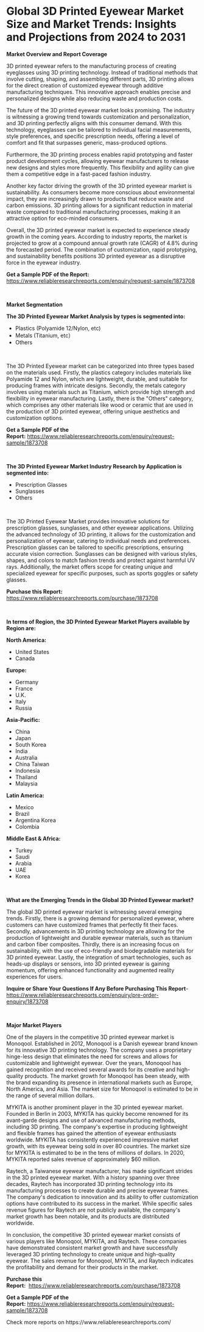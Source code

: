 <p><h1>Global 3D Printed Eyewear Market Size and Market Trends: Insights and Projections from 2024 to 2031</h1></p><p><strong>Market Overview and Report Coverage</strong></p>
<p><p>3D printed eyewear refers to the manufacturing process of creating eyeglasses using 3D printing technology. Instead of traditional methods that involve cutting, shaping, and assembling different parts, 3D printing allows for the direct creation of customized eyewear through additive manufacturing techniques. This innovative approach enables precise and personalized designs while also reducing waste and production costs.</p><p>The future of the 3D printed eyewear market looks promising. The industry is witnessing a growing trend towards customization and personalization, and 3D printing perfectly aligns with this consumer demand. With this technology, eyeglasses can be tailored to individual facial measurements, style preferences, and specific prescription needs, offering a level of comfort and fit that surpasses generic, mass-produced options.</p><p>Furthermore, the 3D printing process enables rapid prototyping and faster product development cycles, allowing eyewear manufacturers to release new designs and styles more frequently. This flexibility and agility can give them a competitive edge in a fast-paced fashion industry.</p><p>Another key factor driving the growth of the 3D printed eyewear market is sustainability. As consumers become more conscious about environmental impact, they are increasingly drawn to products that reduce waste and carbon emissions. 3D printing allows for a significant reduction in material waste compared to traditional manufacturing processes, making it an attractive option for eco-minded consumers.</p><p>Overall, the 3D printed eyewear market is expected to experience steady growth in the coming years. According to industry reports, the market is projected to grow at a compound annual growth rate (CAGR) of 4.8% during the forecasted period. The combination of customization, rapid prototyping, and sustainability benefits positions 3D printed eyewear as a disruptive force in the eyewear industry.</p></p>
<p><strong>Get a Sample PDF of the Report:</strong> <a href="https://www.reliableresearchreports.com/enquiry/request-sample/1873708">https://www.reliableresearchreports.com/enquiry/request-sample/1873708</a></p>
<p>&nbsp;</p>
<p><strong>Market Segmentation</strong></p>
<p><strong>The 3D Printed Eyewear Market Analysis by types is segmented into:</strong></p>
<p><ul><li>Plastics (Polyamide 12/Nylon, etc)</li><li>Metals (Titanium, etc）</li><li>Others</li></ul></p>
<p>&nbsp;</p>
<p><p>The 3D Printed Eyewear market can be categorized into three types based on the materials used. Firstly, the plastics category includes materials like Polyamide 12 and Nylon, which are lightweight, durable, and suitable for producing frames with intricate designs. Secondly, the metals category involves using materials such as Titanium, which provide high strength and flexibility in eyewear manufacturing. Lastly, there is the "Others" category, which comprises any other materials like wood or ceramic that are used in the production of 3D printed eyewear, offering unique aesthetics and customization options.</p></p>
<p><strong>Get a Sample PDF of the Report:</strong>&nbsp;<a href="https://www.reliableresearchreports.com/enquiry/request-sample/1873708">https://www.reliableresearchreports.com/enquiry/request-sample/1873708</a></p>
<p>&nbsp;</p>
<p><strong>The 3D Printed Eyewear Market Industry Research by Application is segmented into:</strong></p>
<p><ul><li>Prescription Glasses</li><li>Sunglasses</li><li>Others</li></ul></p>
<p>&nbsp;</p>
<p><p>The 3D Printed Eyewear Market provides innovative solutions for prescription glasses, sunglasses, and other eyewear applications. Utilizing the advanced technology of 3D printing, it allows for the customization and personalization of eyewear, catering to individual needs and preferences. Prescription glasses can be tailored to specific prescriptions, ensuring accurate vision correction. Sunglasses can be designed with various styles, shapes, and colors to match fashion trends and protect against harmful UV rays. Additionally, the market offers scope for creating unique and specialized eyewear for specific purposes, such as sports goggles or safety glasses.</p></p>
<p><strong>Purchase this Report:</strong>&nbsp; <a href="https://www.reliableresearchreports.com/purchase/1873708">https://www.reliableresearchreports.com/purchase/1873708</a></p>
<p>&nbsp;</p>
<p><strong>In terms of Region, the 3D Printed Eyewear Market Players available by Region are:</strong></p>
<p>
    <p> <strong> North America: </strong>
        <ul>
            <li>United States</li>
            <li>Canada</li>
        </ul>
        </p> 
    <p> <strong> Europe: </strong>
        <ul>
            <li>Germany</li>
            <li>France</li>
            <li>U.K.</li>
            <li>Italy</li>
            <li>Russia</li>
        </ul>
        </p> 
    <p> <strong> Asia-Pacific: </strong>
        <ul>
            <li>China</li>
            <li>Japan</li>
            <li>South Korea</li>
            <li>India</li>
            <li>Australia</li>
            <li>China Taiwan</li>
            <li>Indonesia</li>
            <li>Thailand</li>
            <li>Malaysia</li>
        </ul>
        </p> 
    <p> <strong> Latin America: </strong>
        <ul>
            <li>Mexico</li>
            <li>Brazil</li>
            <li>Argentina Korea</li>
            <li>Colombia</li>
        </ul>
        </p> 
    <p> <strong> Middle East & Africa: </strong>
        <ul>
            <li>Turkey</li>
            <li>Saudi</li>
            <li>Arabia</li>
            <li>UAE</li>
            <li>Korea</li>
        </ul>
    </p>
    </p>
<p>&nbsp;</p>
<p><strong>What are the Emerging Trends in the Global 3D Printed Eyewear market?</strong></p>
<p><p>The global 3D printed eyewear market is witnessing several emerging trends. Firstly, there is a growing demand for personalized eyewear, where customers can have customized frames that perfectly fit their faces. Secondly, advancements in 3D printing technology are allowing for the production of lightweight and durable eyewear materials, such as titanium and carbon fiber composites. Thirdly, there is an increasing focus on sustainability, with the use of eco-friendly and biodegradable materials for 3D printed eyewear. Lastly, the integration of smart technologies, such as heads-up displays or sensors, into 3D printed eyewear is gaining momentum, offering enhanced functionality and augmented reality experiences for users.</p></p>
<p><strong>Inquire or Share Your Questions If Any Before Purchasing This Report</strong>- <a href="https://www.reliableresearchreports.com/enquiry/pre-order-enquiry/1873708">https://www.reliableresearchreports.com/enquiry/pre-order-enquiry/1873708</a></p>
<p>&nbsp;</p>
<p><strong>Major Market Players</strong></p>
<p><p>One of the players in the competitive 3D printed eyewear market is Monoqool. Established in 2012, Monoqool is a Danish eyewear brand known for its innovative 3D printing technology. The company uses a proprietary hinge-less design that eliminates the need for screws and allows for customizable and lightweight eyewear. Over the years, Monoqool has gained recognition and received several awards for its creative and high-quality products. The market growth for Monoqool has been steady, with the brand expanding its presence in international markets such as Europe, North America, and Asia. The market size for Monoqool is estimated to be in the range of several million dollars.</p><p>MYKITA is another prominent player in the 3D printed eyewear market. Founded in Berlin in 2003, MYKITA has quickly become renowned for its avant-garde designs and use of advanced manufacturing methods, including 3D printing. The company's expertise in producing lightweight and flexible frames has gained the attention of eyewear enthusiasts worldwide. MYKITA has consistently experienced impressive market growth, with its eyewear being sold in over 80 countries. The market size for MYKITA is estimated to be in the tens of millions of dollars. In 2020, MYKITA reported sales revenue of approximately $60 million.</p><p>Raytech, a Taiwanese eyewear manufacturer, has made significant strides in the 3D printed eyewear market. With a history spanning over three decades, Raytech has incorporated 3D printing technology into its manufacturing processes to create durable and precise eyewear frames. The company's dedication to innovation and its ability to offer customization options have contributed to its success in the market. While specific sales revenue figures for Raytech are not publicly available, the company's market growth has been notable, and its products are distributed worldwide.</p><p>In conclusion, the competitive 3D printed eyewear market consists of various players like Monoqool, MYKITA, and Raytech. These companies have demonstrated consistent market growth and have successfully leveraged 3D printing technology to create unique and high-quality eyewear. The sales revenue for Monoqool, MYKITA, and Raytech indicates the profitability and demand for their products in the market.</p></p>
<p><strong>Purchase this Report:</strong>&nbsp;&nbsp;<a href="https://www.reliableresearchreports.com/purchase/1873708">https://www.reliableresearchreports.com/purchase/1873708</a></p>
<p></p>
<p><strong>Get a Sample PDF of the Report:</strong>&nbsp;<a href="https://www.reliableresearchreports.com/enquiry/request-sample/1873708">https://www.reliableresearchreports.com/enquiry/request-sample/1873708</a></p>
<p>Check more reports on https://www.reliableresearchreports.com/</p>